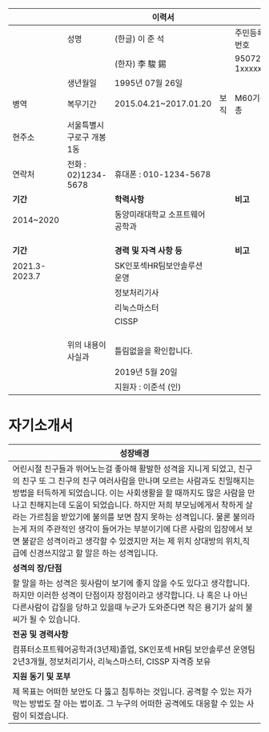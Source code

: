 |||**이력서**|||
|---|---|---|---|---|
||성명|(한글) 이 준 석|| 주민등록번호|
|||(한자) 李 駿 錫||950726-1xxxxxx|
||생년월일|1995년 07월 26일|||
|병역|복무기간|2015.04.21~2017.01.20|보직|M60기관총|
|현주소| 서울특별시 구로구 개봉1동||||
|연락처|전화 : 02)1234-5678|휴대폰 : 010-1234-5678|||
|**기간**||**학력사항**||**비고**|
|2014~2020||동양미래대학교 소프트웨어공학과|||
||||||
||||||
||||||
|**기간**||**경력 및 자격 사항 등**||**비고**|
|2021.3-2023.7||SK인포섹HR팀보안솔루션 운영|||
|||정보처리기사|||
|||리눅스마스터|||
|||CISSP|||
||||||
||||||
||||||
||위의 내용이 사실과| 틀림없을을 확인합니다.|||
|||2019년 5월 20일|||
|||지원자 : 이준석 (인)|||

# 자기소개서

|**성장배경**|
|---|
|어린시절 친구들과 뛰어노는걸 좋아해 활발한 성격을 지니게 되었고, 친구의 친구 또 그 친구의 친구 여러사람을 만나며 모르는 사람과도 친밀해지는 방법을 터득하게 되었습니다. 이는 사회생활을 할 때까지도 많은 사람을 만나고 친해지는데 도움이 되었습니다. 하지만 저희 부모님에게서 착하게 살라는 가르침을 받았기에 불의를 보면 참지 못하는 성격입니다. 물론 불의라는게 저의 주관적인 생각이 들어가는 부분이기에 다른 사람의 입장에서 보면 불같은 성격이라고 생각할 수 있겠지만 저는 제 위치 상대방의 위치,직급에 신경쓰지않고 할 말은 하는 성격입니다. |
|**성격의 장/단점**|
|할 말을 하는 성격은 윗사람이 보기에 좋지 않을 수도 있다고 생각합니다. 하지만 이러한 성격이 단점이자 장점이라고 생각합니다. 나 혹은 나 아닌 다른사람이 갑질을 당하고 있을때 누군가 도와준다면 작은 용기가 삶의 불씨가 될 수 있습니다.|
|**전공 및 경력사항**|
|컴퓨터소프트웨어공학과(3년제)졸업, SK인포섹 HR팀 보안솔루션 운영팀 2년3개월, 정보처리기사, 리눅스마스터, CISSP 자격증 보유|
|**지원 동기 및 포부**|
|제 목표는 어떠한 보안도 다 뚫고 침투하는 것입니다. 공격할 수 있는 자가 막는 방법도 잘 아는 법이죠. 그 누구의 어떠한 공격에도 대응할 수 있는 사람이 되겠습니다.|
